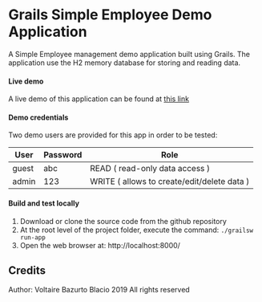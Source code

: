 # Grails Simple Employee Demo Application
A Simple Employee management demo application built using Grails. The application use
the H2 memory database for storing and reading data.

#### Live demo
A live demo of this application can be found at [this link](http://employeapp-vbazurto.herokuapp.com/)

#### Demo credentials
Two demo users are provided for this app in order to be tested:

| User | Password | Role |
| ------ | ------ | ------ |
| guest | abc | READ ( read-only data access ) |
| admin | 123 | WRITE ( allows to create/edit/delete data ) |

#### Build and test locally

1. Download or clone the source code from the github repository
2. At the root level of the project folder, execute the command:
```./grailsw run-app``` 
3. Open the web browser at: http://localhost:8000/

## Credits
Author: Voltaire Bazurto Blacio
2019 All rights reserved
